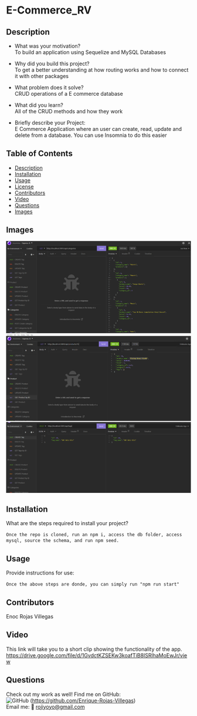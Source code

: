 # E-Commerce_RV

## Description

- What was your motivation? <br>
  To build an application using Sequelize and MySQL Databases

- Why did you build this project? <br>
  To get a better understanding at how routing works and how to connect it with other packages

- What problem does it solve? <br>
  CRUD operations of a E commerce database

- What did you learn? <br>
  All of the CRUD methods and how they work
  <br>
- Briefly describe your Project: <br>
  E Commerce Application where an user can create, read, update and delete from a database. You can use Insomnia to do this easier
  <br>

## Table of Contents

- [Description](#description)
- [Installation](#installation)
- [Usage](#usage)
- [License](#license)
- [Contributors](#contributors)
- [Video](#video)
- [Questions](#questions)
- [Images](#images)

## Images

![First](./images/Get-all-categories.PNG)
![First](./images/Get-id-Product.PNG)
![First](./images/create-tag.PNG)

## Installation

What are the steps required to install your project?

    Once the repo is cloned, run an npm i, access the db folder, access mysql, source the schema, and run npm seed.

## Usage

Provide instructions for use:

    Once the above steps are donde, you can simply run "npm run start"

## Contributors

Enoc Rojas Villegas

## Video

This link will take you to a short clip showing the functionality of the app.
https://drive.google.com/file/d/1GvdctKZSEKw3koafTiB8ISRlhaMoEwJr/view

## Questions

Check out my work as well!
Find me on GitHub:<br>
![GitHub](https://img.shields.io/badge/GitHub-100000?style=for-the-badge&logo=github&logoColor=white) (https://github.com/Enrique-Rojas-Villegas) <br>
Email me: 📧 rojiyoyo@gmail.com

